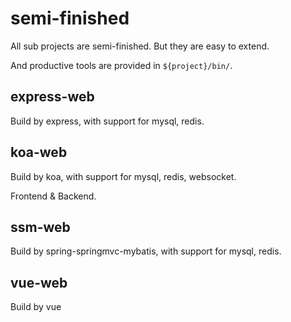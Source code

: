 # semi-finished

All sub projects are semi-finished. But they are easy to extend.

And productive tools are provided in `${project}/bin/`.

## express-web

Build by express, with support for mysql, redis.

## koa-web

Build by koa, with support for mysql, redis, websocket.

Frontend & Backend.

## ssm-web

Build by spring-springmvc-mybatis, with support for mysql, redis. 

## vue-web

Build by vue
